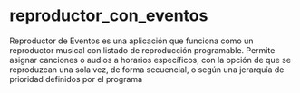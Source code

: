 # reproductor_con_eventos
Reproductor de Eventos es una aplicación que funciona como un reproductor musical con listado de reproducción programable. Permite asignar canciones o audios a horarios específicos, con la opción de que se reproduzcan una sola vez, de forma secuencial, o según una jerarquía de prioridad definidos por el programa
